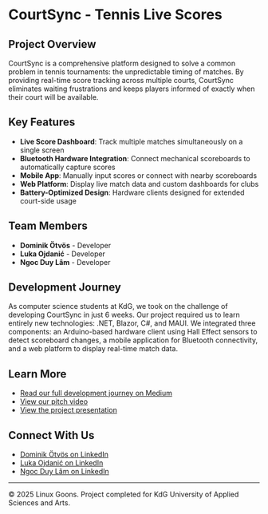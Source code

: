 # CourtSync - Tennis Live Scores

## Project Overview

CourtSync is a comprehensive platform designed to solve a common problem in tennis tournaments: the unpredictable timing of matches. By providing real-time score tracking across multiple courts, CourtSync eliminates waiting frustrations and keeps players informed of exactly when their court will be available.

## Key Features

- **Live Score Dashboard**: Track multiple matches simultaneously on a single screen
- **Bluetooth Hardware Integration**: Connect mechanical scoreboards to automatically capture scores
- **Mobile App**: Manually input scores or connect with nearby scoreboards
- **Web Platform**: Display live match data and custom dashboards for clubs
- **Battery-Optimized Design**: Hardware clients designed for extended court-side usage

## Team Members

- **Dominik Ötvös** - Developer
- **Luka Ojdanić** - Developer 
- **Ngoc Duy Lâm** - Developer

## Development Journey

As computer science students at KdG, we took on the challenge of developing CourtSync in just 6 weeks. Our project required us to learn entirely new technologies: .NET, Blazor, C#, and MAUI. We integrated three components: an Arduino-based hardware client using Hall Effect sensors to detect scoreboard changes, a mobile application for Bluetooth connectivity, and a web platform to display real-time match data.

## Learn More

- [Read our full development journey on Medium](https://medium.com/@luka.ojdanic/learning-journey-developing-courtsync-a-system-for-amateur-players-to-track-available-courts-321be1f6ed5e)
- [View our pitch video](static/pitch_video.mp4)
- [View the project presentation](https://docs.google.com/presentation/d/1s0FvP9yNLEzs5tzuPZvuMSXekWtMwgHr_itbevhwc9U/edit?usp=sharing)

## Connect With Us

- [Dominik Ötvös on LinkedIn](https://linkedin.com/in/dominikotvos)  
- [Luka Ojdanić on LinkedIn](https://linkedin.com/in/luka-ojdanic)
- [Ngoc Duy Lâm on LinkedIn](https://linkedin.com/in/ngoc-duy-lam)

---

© 2025 Linux Goons. Project completed for KdG University of Applied Sciences and Arts.
